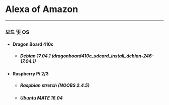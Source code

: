 # Alexa of Amazon
---

### 보드 및 OS
- #### Dragon Board 410c
    - ##### Debian 17.04.1 (dragonboard410c_sdcard_install_debian-246-17.04.1)
- #### Raspberry Pi 2/3
    - ##### Raspbian stretch (NOOBS 2.4.5)
    - ##### Ubuntu MATE 16.04              
